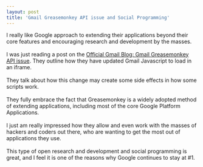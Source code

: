 ```yaml
---
layout: post
title: 'Gmail Greasemonkey API issue and Social Programming'
---
```

I really like Google approach to extending their applications beyond their core features and encouraging research and development by the masses.<br /><br />I was just reading a post on the <a href="http://gmailblog.blogspot.com/2008/01/gmailgreasemonkey-api-issue.html">Official Gmail Blog: Gmail Greasemonkey API issue</a>.  They outline how they have updated Gmail Javascript to load in an iframe. <br /><br />They talk about how this change may create some side effects in how some scripts work.<br /><br />They fully embrace the fact that Greasemonkey is a widely adopted method of extending applications, including most of the core Google Platform Applications.<br /><br />I just am really impressed how they allow and even work with the masses of hackers and coders out there, who are wanting to get the most out of applications they use. <br /><br />This type of open research and development and social programming is great, and I feel it is one of the reasons why Google continues to stay at #1.